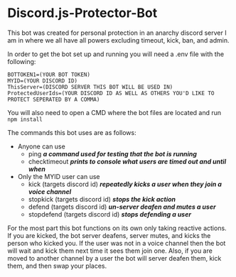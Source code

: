 # Discord.js-Protector-Bot

This bot was created for personal protection in an anarchy discord server I am in where we all have all powers excluding timeout, kick, ban, and admin.

In order to get the bot set up and running you will need a .env file with the following:
```
BOTTOKEN1=(YOUR BOT TOKEN)
MYID=(YOUR DISCORD ID)
ThisServer=(DISCORD SERVER THIS BOT WILL BE USED IN)
ProtectedUserIds=(YOUR DISCORD ID AS WELL AS OTHERS YOU'D LIKE TO PROTECT SEPERATED BY A COMMA)
```

You will also need to open a CMD where the bot files are located and run ```npm install```

The commands this bot uses are as follows:

* Anyone can use
  - ping **_a command used for testing that the bot is running_**
  - checktimeout  **_prints to console what users are timed out and until when_**
* Only the MYID user can use
  - kick (targets discord id) **_repeatedly kicks a user when they join a voice channel_**
  - stopkick (targets discord id) **_stops the kick action_**
  - defend (targets discord id) **_un-server deafen and mutes a user_**
  - stopdefend (targets discord id) **_stops defending a user_**
  
For the most part this bot functions on its own only taking reactive actions. If you are kicked, the bot server deafens, server mutes, and kicks the person who kicked you. If the user was not in a voice channel then the bot will wait and kick them next time it sees them join one. Also, if you are moved to another channel by a user the bot will server deafen them, kick them, and then swap your places.
